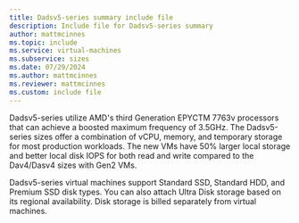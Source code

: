 ```yaml
---
title: Dadsv5-series summary include file
description: Include file for Dadsv5-series summary
author: mattmcinnes
ms.topic: include
ms.service: virtual-machines
ms.subservice: sizes
ms.date: 07/29/2024
ms.author: mattmcinnes
ms.reviewer: mattmcinnes
ms.custom: include file
---
```

Dadsv5-series utilize AMD's third Generation EPYCTM 7763v processors that can achieve a boosted maximum frequency of 3.5GHz. The Dadsv5-series sizes offer a combination of vCPU, memory, and temporary storage for most production workloads. The new VMs have 50% larger local storage and better local disk IOPS for both read and write compared to the Dav4/Dasv4 sizes with Gen2 VMs.

Dadsv5-series virtual machines support Standard SSD, Standard HDD, and Premium SSD disk types. You can also attach Ultra Disk storage based on its regional availability. Disk storage is billed separately from virtual machines.
